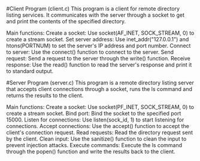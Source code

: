 #Client Program (client.c)
This program is a client for remote directory listing services. It communicates with the server through a socket to get and print the contents of the specified directory.

Main functions:
Create a socket: Use socket(AF_INET, SOCK_STREAM, 0) to create a stream socket.
Set server address: Use inet_addr("127.0.0.1") and htons(PORTNUM) to set the server's IP address and port number.
Connect to server: Use the connect() function to connect to the server.
Send request: Send a request to the server through the write() function.
Receive response: Use the read() function to read the server's response and print it to standard output.

#Server Program (server.c)
This program is a remote directory listing server that accepts client connections through a socket, runs the ls command and returns the results to the client.

Main functions:
Create a socket: Use socket(PF_INET, SOCK_STREAM, 0) to create a stream socket.
Bind port: Bind the socket to the specified port 15000.
Listen for connections: Use listen(sock_id, 1) to start listening for connections.
Accept connections: Use the accept() function to accept the client's connection request.
Read requests: Read the directory request sent by the client.
Clean input: Use the sanitize() function to clean the input to prevent injection attacks.
Execute commands: Execute the ls command through the popen() function and write the results back to the client.
